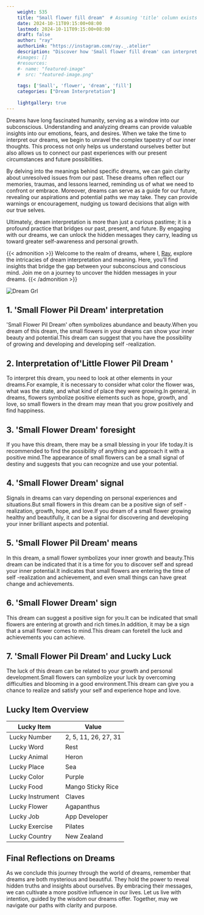 ```yaml
---
    weight: 535
    title: "Small flower fill dream"  # Assuming 'title' column exists
    date: 2024-10-11T09:15:00+08:00
    lastmod: 2024-10-11T09:15:00+08:00
    draft: false
    author: "ray"
    authorLink: "https://instagram.com/ray._.atelier"
    description: "Discover how 'Small flower fill dream' can interpret your future and uncover its significant meanings in your life."
    #images: []
    #resources:
    #- name: "featured-image"
    #  src: "featured-image.png"
    
    tags: ['Small', 'flower', 'dream', 'fill']
    categories: ["Dream Interpretation"]
    
    lightgallery: true
---
```

    
Dreams have long fascinated humanity, serving as a window into our subconscious. Understanding and analyzing dreams can provide valuable insights into our emotions, fears, and desires. When we take the time to interpret our dreams, we begin to unravel the complex tapestry of our inner thoughts. This process not only helps us understand ourselves better but also allows us to connect our past experiences with our present circumstances and future possibilities.

By delving into the meanings behind specific dreams, we can gain clarity about unresolved issues from our past. These dreams often reflect our memories, traumas, and lessons learned, reminding us of what we need to confront or embrace. Moreover, dreams can serve as a guide for our future, revealing our aspirations and potential paths we may take. They can provide warnings or encouragement, nudging us toward decisions that align with our true selves.

Ultimately, dream interpretation is more than just a curious pastime; it is a profound practice that bridges our past, present, and future. By engaging with our dreams, we can unlock the hidden messages they carry, leading us toward greater self-awareness and personal growth.

{{< admonition >}}
Welcome to the realm of dreams, where I, [Ray](https://instagram.com/ray._.atelier), explore the intricacies of dream interpretation and meaning. Here, you’ll find insights that bridge the gap between your subconscious and conscious mind. Join me on a journey to uncover the hidden messages in your dreams.
{{< /admonition >}}

![Dream Grl](https://cdn.pixabay.com/photo/2017/11/02/03/35/gothic-2910057_1280.jpg "Dream Grl")

## 1. 'Small Flower Pil Dream' interpretation
'Small Flower Pil Dream' often symbolizes abundance and beauty.When you dream of this dream, the small flowers in your dreams can show your inner beauty and potential.This dream can suggest that you have the possibility of growing and developing and developing self -realization.

## 2. Interpretation of'Little Flower Pil Dream '
To interpret this dream, you need to look at other elements in your dreams.For example, it is necessary to consider what color the flower was, what was the state, and what kind of place they were growing.In general, in dreams, flowers symbolize positive elements such as hope, growth, and love, so small flowers in the dream may mean that you grow positively and find happiness.

## 3. 'Small Flower Dream' foresight
If you have this dream, there may be a small blessing in your life today.It is recommended to find the possibility of anything and approach it with a positive mind.The appearance of small flowers can be a small signal of destiny and suggests that you can recognize and use your potential.

## 4. 'Small Flower Dream' signal
Signals in dreams can vary depending on personal experiences and situations.But small flowers in this dream can be a positive sign of self -realization, growth, hope, and love.If you dream of a small flower growing healthy and beautifully, it can be a signal for discovering and developing your inner brilliant aspects and potential.

## 5. 'Small Flower Pil Dream' means
In this dream, a small flower symbolizes your inner growth and beauty.This dream can be indicated that it is a time for you to discover self and spread your inner potential.It indicates that small flowers are entering the time of self -realization and achievement, and even small things can have great change and achievements.

## 6. 'Small Flower Dream' sign
This dream can suggest a positive sign for you.It can be indicated that small flowers are entering at growth and rich times.In addition, it may be a sign that a small flower comes to mind.This dream can foretell the luck and achievements you can achieve.

## 7. 'Small Flower Pil Dream' and Lucky Luck
The luck of this dream can be related to your growth and personal development.Small flowers can symbolize your luck by overcoming difficulties and blooming in a good environment.This dream can give you a chance to realize and satisfy your self and experience hope and love.

## Lucky Item Overview
| Lucky Item          | Value              |
|---------------|--------------------|
| Lucky Number        | 2, 5, 11, 26, 27, 31  |
| Lucky Word          | Rest |
| Lucky Animal        | Heron |
| Lucky Place         | Sea     |
| Lucky Color         | Purple     |
| Lucky Food          | Mango Sticky Rice      |
| Lucky Instrument    | Claves |
| Lucky Flower        | Agapanthus    |
| Lucky Job           | App Developer       |
| Lucky Exercise      | Pilates  |
| Lucky Country       | New Zealand    |


##  Final Reflections on Dreams

As we conclude this journey through the world of dreams, remember that dreams are both mysterious and beautiful. They hold the power to reveal hidden truths and insights about ourselves. By embracing their messages, we can cultivate a more positive influence in our lives. Let us live with intention, guided by the wisdom our dreams offer. Together, may we navigate our paths with clarity and purpose.
